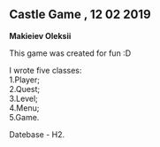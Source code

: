 Castle Game , 12 02 2019
-
**Makieiev Oleksii**

This game was created for fun :D

I wrote five classes:
<br/>1.Player;
<br/>2.Quest;
<br/>3.Level;
<br/>4.Menu;
<br/>5.Game.

Datebase - H2.
